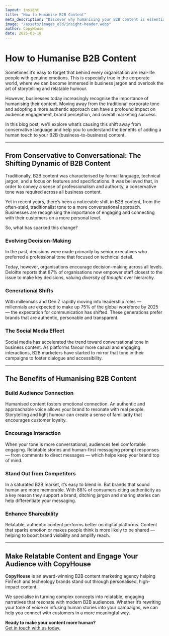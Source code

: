 ```yaml
---
layout: insight
title: "How to Humanise B2B Content"
meta_description: "Discover why humanising your B2B content is essential for connecting with modern audiences. Learn how to shift from formal to conversational communication."
image: "/assets/images_old/insight-header.webp"
author: CopyHouse
date: 2025-03-18
---
```


# How to Humanise B2B Content

Sometimes it’s easy to forget that behind every organisation are real-life people with genuine emotions. This is especially true in the corporate world, where we can become immersed in business jargon and overlook the art of storytelling and relatable humour.

However, businesses today increasingly recognise the importance of humanising their content. Moving away from the traditional corporate tone and adopting a more authentic approach can have a profound impact on audience engagement, brand perception, and overall marketing success.

In this blog post, we'll explore what’s causing this shift away from conservative language and help you to understand the benefits of adding a human touch to your B2B (business-to-business) content.

---

## From Conservative to Conversational: The Shifting Dynamic of B2B Content

Traditionally, B2B content was characterised by formal language, technical jargon, and a focus on features and specifications. It was believed that, in order to convey a sense of professionalism and authority, a conservative tone was required across all business content.

Yet in recent years, there’s been a noticeable shift in B2B content, from the often-staid, traditionalist tone to a more conversational approach. Businesses are recognising the importance of engaging and connecting with their customers on a more personal level.

So, what has sparked this change?

### Evolving Decision-Making

In the past, decisions were made primarily by senior executives who preferred a professional tone that focused on technical detail.

Today, however, organisations encourage decision-making across all levels. Deloitte reports that 87% of organisations now empower staff closest to the issue to make key decisions, valuing *diversity of thought* over hierarchy.

### Generational Shifts

With millennials and Gen Z rapidly moving into leadership roles — millennials are expected to make up 75% of the global workforce by 2025 — the expectation for communication has shifted. These generations prefer brands that are authentic, personable and transparent.

### The Social Media Effect

Social media has accelerated the trend toward conversational tone in business content. As platforms favour more casual and engaging interactions, B2B marketers have started to mirror that tone in their campaigns to foster dialogue and accessibility.

---

## The Benefits of Humanising B2B Content

### Build Audience Connection

Humanised content fosters emotional connection. An authentic and approachable voice allows your brand to resonate with real people. Storytelling and light humour can create a sense of familiarity that encourages customer loyalty.

### Encourage Interaction

When your tone is more conversational, audiences feel comfortable engaging. Relatable stories and human-first messaging prompt responses — from comments to direct messages — which helps keep your brand top of mind.

### Stand Out from Competitors

In a saturated B2B market, it’s easy to blend in. But brands that sound human are more memorable. With 88% of consumers citing authenticity as a key reason they support a brand, ditching jargon and sharing stories can help differentiate your messaging.

### Enhance Shareability

Relatable, authentic content performs better on digital platforms. Content that sparks emotion or makes people think is more likely to be shared — helping to boost brand visibility and amplify reach.

---

## Make Relatable Content and Engage Your Audience with CopyHouse

**CopyHouse** is an award-winning B2B content marketing agency helping FinTech and technology brands stand out through personalised, high-impact content.

We specialise in turning complex concepts into relatable, engaging narratives that resonate with modern B2B audiences. Whether it’s rewriting your tone of voice or infusing human stories into your campaigns, we can help you connect with customers in a more meaningful way.

**Ready to make your content more human?**  
[Get in touch with us today.](https://www.copyhouse.io/contact)
